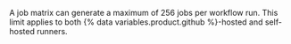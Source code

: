 A job matrix can generate a maximum of 256 jobs per workflow run. This limit applies to both {% data variables.product.github %}-hosted and self-hosted runners.
